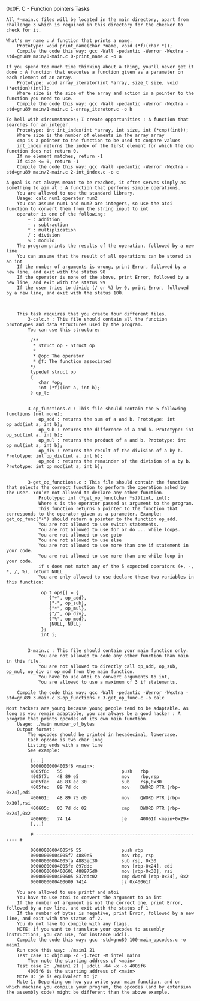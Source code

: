 0x0F. C - Function pointers
Tasks

    All *-main.c files will be located in the main directory, apart from challenge 3 which is required in this directory for the checker to check for it.

    What's my name : A function that prints a name.
        Prototype: void print_name(char *name, void (*f)(char *));
        Compile the code this way: gcc -Wall -pedantic -Werror -Wextra -std=gnu89 main/0-main.c 0-print_name.c -o a

    If you spend too much time thinking about a thing, you'll never get it done : A function that executes a function given as a parameter on each element of an array.
        Prototype: void array_iterator(int *array, size_t size, void (*action)(int));
        Where size is the size of the array and action is a pointer to the function you need to use.
        Compile the code this way: gcc -Wall -pedantic -Werror -Wextra -std=gnu89 main/1-main.c 1-array_iterator.c -o b

    To hell with circumstances; I create opportunities : A function that searches for an integer.
        Prototype: int int_index(int *array, int size, int (*cmp)(int));
        Where size is the number of elements in the array array
        cmp is a pointer to the function to be used to compare values
        int_index returns the index of the first element for which the cmp function does not return 0.
        If no element matches, return -1
        If size <= 0, return -1
        Compile the code this way: gcc -Wall -pedantic -Werror -Wextra -std=gnu89 main/2-main.c 2-int_index.c -o c

    A goal is not always meant to be reached, it often serves simply as something to aim at : A function that performs simple operations.
        You are allowed to use the standard library.
        Usage: calc num1 operator num2
        You can assume num1 and num2 are integers, so use the atoi function to convert them from the string input to int
        operator is one of the following:
            + : addition
            - : subtraction
            * : multiplication
            / : division
            % : modulo
        The program prints the results of the operation, followed by a new line
        You can assume that the result of all operations can be stored in an int
        If the number of arguments is wrong, print Error, followed by a new line, and exit with the status 98
        If the operator is none of the above, print Error, followed by a new line, and exit with the status 99
        If the user tries to divide (/ or %) by 0, print Error, followed by a new line, and exit with the status 100.

     

        This task requires that you create four different files.
            3-calc.h : This file should contain all the function prototypes and data structures used by the program.
            You can use this structure:

             /**
              * struct op - Struct op
              *
              * @op: The operator
              * @f: The function associated
             */
             typedef struct op
             {
             	char *op;
             	int (*f)(int a, int b);
             } op_t;

         
            3-op_functions.c : This file should contain the 5 following functions (not more):
                op_add : returns the sum of a and b. Prototype: int op_add(int a, int b);
                op_sub : returns the difference of a and b. Prototype: int op_sub(int a, int b);
                op_mul : returns the product of a and b. Prototype: int op_mul(int a, int b);
                op_div : returns the result of the division of a by b. Prototype: int op_div(int a, int b);
                op_mod : returns the remainder of the division of a by b. Prototype: int op_mod(int a, int b);

         
            3-get_op_functions.c : This file should contain the function that selects the correct function to perform the operation asked by the user. You’re not allowed to declare any other function.
                Prototype: int (*get_op_func(char *s))(int, int);
                Where s is the operator passed as argument to the program.
                This function returns a pointer to the function that corresponds to the operator given as a parameter. Example: get_op_func("+") should return a pointer to the function op_add.
                You are not allowed to use switch statements.
                You are not allowed to use for or do ... while loops.
                You are not allowed to use goto
                You are not allowed to use else
                You are not allowed to use more than one if statement in your code.
                You are not allowed to use more than one while loop in your code.
                if s does not match any of the 5 expected operators (+, -, *, /, %), return NULL
                You are only allowed to use declare these two variables in this function:

                 op_t ops[] = {
                 	{"+", op_add},
                 	{"-", op_sub},
                 	{"*", op_mul},
                 	{"/", op_div},
                 	{"%", op_mod},
                 	{NULL, NULL}
                 };
                 int i;

         
            3-main.c : This file should contain your main function only.
                You are not allowed to code any other function than main in this file.
                You are not allowed to directly call op_add, op_sub, op_mul, op_div or op_mod from the main function.
                You have to use atoi to convert arguments to int,
                You are allowed to use a maximum of 3 if statements.

        Compile the code this way: gcc -Wall -pedantic -Werror -Wextra -std=gnu89 3-main.c 3-op_functions.c 3-get_op_func.c -o calc

    Most hackers are young because young people tend to be adaptable. As long as you remain adaptable, you can always be a good hacker : A program that prints opcodes of its own main function.
        Usage: ./main number_of_bytes
        Output format:
            The opcodes should be printed in hexadecimal, lowercase.
            Each opcode is two char long
            Listing ends with a new line
            See example:

             [...]
             00000000004005f6 <main>:
             4005f6:   55                      push   rbp
             4005f7:   48 89 e5                mov    rbp,rsp
             4005fa:   48 83 ec 30             sub    rsp,0x30
             4005fe:   89 7d dc                mov    DWORD PTR [rbp-0x24],edi
             400601:   48 89 75 d0             mov    QWORD PTR [rbp-0x30],rsi
             400605:   83 7d dc 02             cmp    DWORD PTR [rbp-0x24],0x2
             400609:   74 14                   je     40061f <main+0x29>
             [...]

             # --------------------------------------------------------------- #

             00000000004005f6 55               push rbp                
             00000000004005f7 4889e5           mov rbp, rsp            
             00000000004005fa 4883ec30         sub rsp, 0x30           
             00000000004005fe 897ddc           mov [rbp-0x24], edi     
             0000000000400601 488975d0         mov [rbp-0x30], rsi     
             0000000000400605 837ddc02         cmp dword [rbp-0x24], 0x2
             0000000000400609 7414             jz 0x40061f

        You are allowed to use printf and atoi
        You have to use atoi to convert the argument to an int
        If the number of argument is not the correct one, print Error, followed by a new line, and exit with the status of 1
        If the number of bytes is negative, print Error, followed by a new line, and exit with the status of 2.
        You do not have to compile with any flags.
        NOTE: if you want to translate your opcodes to assembly instructions, you can use, for instance udcli.
        Compile the code this way: gcc -std=gnu89 100-main_opcodes.c -o main1
        Run code this way: ./main1 21
        Test case 1: objdump -d -j.text -M intel main1
            Then note the starting address of <main>
        Test case 2: ./main1 21 | udcli -64 -x -o 4005f6
            4005f6 is the starting address of <main>
        Note 0: je is equivalent to jz
        Note 1: Depending on how you write your main function, and on which machine you compile your program, the opcodes (and by extension the assembly code) might be different than the above example.


